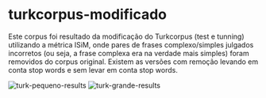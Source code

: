 # turkcorpus-modificado
Este corpus foi resultado da modificação do Turkcorpus (test e tunning) utilizando a métrica ISiM, onde pares de frases complexo/simples julgados incorretos (ou seja, a frase complexa era na verdade mais simples) foram removidos do corpus original. Existem as versões com remoção levando em conta stop words e sem levar em conta stop words.



![turk-pequeno-results](https://github.com/Mucida/turkcorpus-modificado/assets/7132189/2780f51d-bb61-4174-bc52-85c9a2daffca)
![turk-grande-results](https://github.com/Mucida/turkcorpus-modificado/assets/7132189/5eabd6cf-ed22-4211-bb0a-9a0628e3c0e4)
